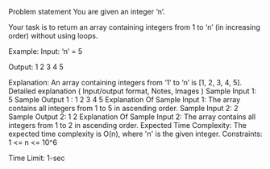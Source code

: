 Problem statement
You are given an integer ‘n’.



Your task is to return an array containing integers from 1 to ‘n’ (in increasing order) without using loops.



Example:
Input: ‘n’ = 5

Output: 1 2 3 4 5

Explanation: An array containing integers from ‘1’ to ‘n’ is [1, 2, 3, 4, 5].
Detailed explanation ( Input/output format, Notes, Images )
Sample Input 1:
5
Sample Output 1 :
1 2 3 4 5
Explanation Of Sample Input 1:
The array contains all integers from 1 to 5 in ascending order.
Sample Input 2:
2
Sample Output 2:
1 2
Explanation Of Sample Input 2:
The array contains all integers from 1 to 2 in ascending order.
Expected Time Complexity:
The expected time complexity is O(n), where 'n' is the given integer.
Constraints:
1 <= n <= 10^6

Time Limit: 1-sec
